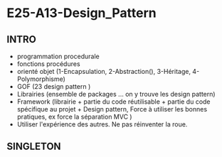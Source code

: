 # E25-A13-Design_Pattern

## INTRO
- programmation procedurale 
- fonctions procédures
- orienté objet (1-Encapsulation, 2-Abstraction(), 3-Héritage, 4-Polymorphisme) 
- GOF (23 design pattern )
- Librairies (ensemble de packages ... on y trouve les design pattern)
- Framework (librairie + partie du code réutilisable + partie du code spécifique au projet + Design pattern, Force à utiliser les bonnes pratiques, ex force la séparation MVC )
- Utiliser l'expérience des autres. Ne pas réinventer la roue.

## SINGLETON 



 
